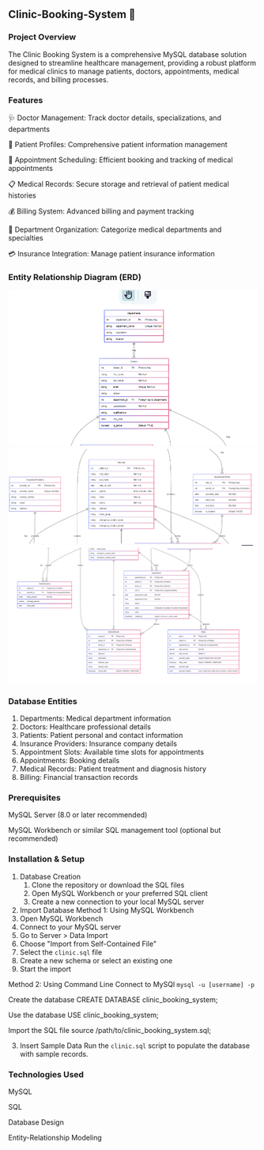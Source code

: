 ## Clinic-Booking-System 🏥

### Project Overview
The Clinic Booking System is a comprehensive MySQL database solution designed to streamline healthcare management, providing a robust platform for medical clinics to manage patients, doctors, appointments, medical records, and billing processes.

### Features
🩺 Doctor Management: Track doctor details, specializations, and departments

👥 Patient Profiles: Comprehensive patient information management

📅 Appointment Scheduling: Efficient booking and tracking of medical appointments

📋 Medical Records: Secure storage and retrieval of patient medical histories

💰 Billing System: Advanced billing and payment tracking

🏥 Department Organization: Categorize medical departments and specialties

💳 Insurance Integration: Manage patient insurance information

### Entity Relationship Diagram (ERD)
![ERD Diagram](Images/ERD1.png)
![ERD Diagram](Images/ERD2.png)
![ERD Diagram](Images/ERD3.png)

### Database Entities
1. Departments: Medical department information
2. Doctors: Healthcare professional details
3. Patients: Patient personal and contact information
4. Insurance Providers: Insurance company details
5. Appointment Slots: Available time slots for appointments
6. Appointments: Booking details
7. Medical Records: Patient treatment and diagnosis history
8. Billing: Financial transaction records

### Prerequisites
MySQL Server (8.0 or later recommended)

MySQL Workbench or similar SQL management tool (optional but recommended)

### Installation & Setup
1. Database Creation
   1. Clone the repository or download the SQL files
   2. Open MySQL Workbench or your preferred SQL client
   3. Create a new connection to your local MySQL server
2. Import Database
Method 1: Using MySQL Workbench
 1. Open MySQL Workbench
 2. Connect to your MySQL server
 3. Go to Server > Data Import
 4. Choose "Import from Self-Contained File"
 5. Select the `clinic.sql` file
 6. Create a new schema or select an existing one
 7. Start the import

Method 2: Using Command Line
 Connect to MySQl
 `mysql -u [username] -p`
 
 Create the database
 CREATE DATABASE clinic_booking_system;

 Use the database
 USE clinic_booking_system;

 Import the SQL file
 source /path/to/clinic_booking_system.sql;

3. Insert Sample Data
  Run the `clinic.sql` script to populate the database with sample records.

### Technologies Used
MySQL

SQL

Database Design

Entity-Relationship Modeling
 
